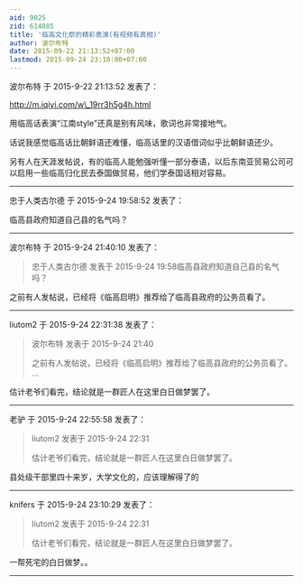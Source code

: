 ```yaml
---
aid: 9025
zid: 614885
title: '临高文化祭的精彩表演(有视频有真相)'
author: 波尔布特
date: 2015-09-22 21:13:52+07:00
lastmod: 2015-09-24 23:10:00+07:00
---
```


波尔布特 于 2015-9-22 21:13:52 发表了：

http://m.iqiyi.com/w\_19rr3h5g4h.html 

用临高话表演“江南style”还真是别有风味，歌词也非常接地气。

话说我感觉临高话比朝鲜语还难懂，临高话里的汉语借词似乎比朝鲜语还少。

另有人在天涯发帖说，有的临高人能勉强听懂一部分泰语，以后东南亚贸易公司可以启用一些临高归化民去泰国做贸易，他们学泰国话相对容易。

---------

忠于人类古尔德 于 2015-9-24 19:58:52 发表了：

临高县政府知道自己县的名气吗？

---------

波尔布特 于 2015-9-24 21:40:10 发表了：

> 忠于人类古尔德 发表于 2015-9-24 19:58临高县政府知道自己县的名气吗？



之前有人发帖说，已经将《临高启明》推荐给了临高县政府的公务员看了。

---------

liutom2 于 2015-9-24 22:31:38 发表了：

> 波尔布特 发表于 2015-9-24 21:40
> 
> 之前有人发帖说，已经将《临高启明》推荐给了临高县政府的公务员看了。 ...



估计老爷们看完，结论就是一群匠人在这里白日做梦罢了。

---------

老驴 于 2015-9-24 22:55:58 发表了：

> liutom2 发表于 2015-9-24 22:31
> 
> 估计老爷们看完，结论就是一群匠人在这里白日做梦罢了。



县处级干部里四十来岁，大学文化的，应该理解得了的

---------

knifers 于 2015-9-24 23:10:29 发表了：

> liutom2 发表于 2015-9-24 22:31
> 
> 估计老爷们看完，结论就是一群匠人在这里白日做梦罢了。



一帮死宅的白日做梦。。

---------

